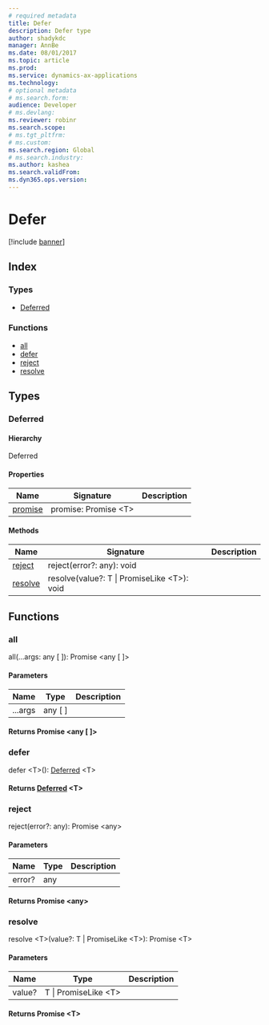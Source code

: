 ```yaml
---
# required metadata
title: Defer
description: Defer type
author: shadykdc
manager: AnnBe
ms.date: 08/01/2017
ms.topic: article
ms.prod: 
ms.service: dynamics-ax-applications
ms.technology: 
# optional metadata
# ms.search.form:
audience: Developer
# ms.devlang: 
ms.reviewer: robinr
ms.search.scope: 
# ms.tgt_pltfrm: 
# ms.custom:
ms.search.region: Global
# ms.search.industry: 
ms.author: kashea
ms.search.validFrom:
ms.dyn365.ops.version:
---
```


# Defer 

[!include [banner](../../../../includes/banner.md)]

## Index

### Types

* [Deferred](../interfaces/defer-ideferred.md)

### Functions

* [all](defer.md#all)
* [defer](defer.md)
* [reject](defer.md#reject)
* [resolve](defer.md#resolve)

## Types


### Deferred

#### Hierarchy

Deferred <br>

#### Properties

| Name | Signature | Description |
| ---- | --------- | ----------- |
| [promise](../interfaces/defer-ideferred.md#promise) |promise: Promise &lt;T&gt; <br>|  |

#### Methods

| Name | Signature | Description |
| ---- | --------- | ----------- |
| [reject](../interfaces/defer-ideferred.md#reject) |reject(error?: any): void|  |
| [resolve](../interfaces/defer-ideferred.md#resolve) |resolve(value?: T &#124; PromiseLike &lt;T&gt;): void|  |

## Functions


### all
all(...args: any [ ]): Promise &lt;any [ ]&gt;




#### Parameters

| Name | Type | Description |
| ---- | ---- | ----------- |
| ...args|any [ ]||

#### Returns Promise &lt;any [ ]&gt;


### defer
defer &lt;T&gt;(): [Deferred](../interfaces/defer-ideferred.md) &lt;T&gt;



#### Returns [Deferred](../interfaces/defer-ideferred.md) &lt;T&gt;


### reject
reject(error?: any): Promise &lt;any&gt;




#### Parameters

| Name | Type | Description |
| ---- | ---- | ----------- |
| error?|any||

#### Returns Promise &lt;any&gt;


### resolve
resolve &lt;T&gt;(value?: T &#124; PromiseLike &lt;T&gt;): Promise &lt;T&gt;




#### Parameters

| Name | Type | Description |
| ---- | ---- | ----------- |
| value?|T &#124; PromiseLike &lt;T&gt;||

#### Returns Promise &lt;T&gt;

